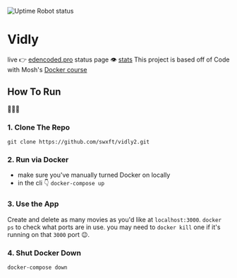 ![Uptime Robot status](https://img.shields.io/uptimerobot/status/:m795438016-ce6ea8602020f91b188f1b51)
# Vidly
live 👉 [edencoded.pro](http://edencoded.pro/)
status page 👁️ [stats](https://stats.uptimerobot.com/9oXBgcR2nz)
This project is based off of Code with Mosh's [Docker course](https://codewithmosh.com/p/the-ultimate-docker-course)

## How To Run
🎽🎽🎽
### 1. Clone The Repo
`git clone https://github.com/swxft/vidly2.git`

### 2. Run via Docker
- make sure you've manually turned Docker on locally
- in the cli 👇
`docker-compose up` 

### 3. Use the App
Create and delete as many movies as you'd like at `localhost:3000`. `docker ps` to check what ports are in use. you may need to `docker kill` one if it's running on that `3000` port 😉.

### 4. Shut Docker Down
`docker-compose down` 
